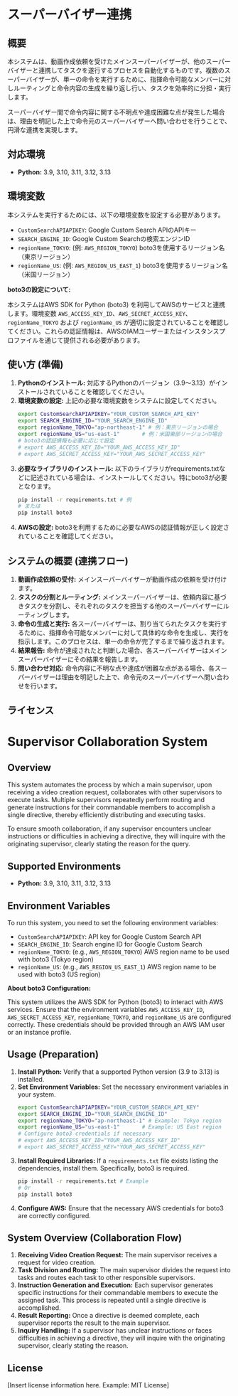 # スーパーバイザー連携

## 概要

本システムは、動画作成依頼を受けたメインスーパーバイザーが、他のスーパーバイザーと連携してタスクを遂行するプロセスを自動化するものです。複数のスーパーバイザーが、単一の命令を実行するために、指揮命令可能なメンバーに対しルーティングと命令内容の生成を繰り返し行い、タスクを効率的に分担・実行します。

スーパーバイザー間で命令内容に関する不明点や達成困難な点が発生した場合は、理由を明記した上で命令元のスーパーバイザーへ問い合わせを行うことで、円滑な連携を実現します。

## 対応環境

* **Python:** 3.9, 3.10, 3.11, 3.12, 3.13

## 環境変数

本システムを実行するためには、以下の環境変数を設定する必要があります。

* `CustomSearchAPIAPIKEY`: Google Custom Search APIのAPIキー
* `SEARCH_ENGINE_ID`: Google Custom Searchの検索エンジンID
* `regionName_TOKYO`: (例: `AWS_REGION_TOKYO`) boto3を使用するリージョン名（東京リージョン）
* `regionName_US`: (例: `AWS_REGION_US_EAST_1`) boto3を使用するリージョン名（米国リージョン）

**boto3の設定について:**

本システムはAWS SDK for Python (boto3) を利用してAWSのサービスと連携します。環境変数 `AWS_ACCESS_KEY_ID`、`AWS_SECRET_ACCESS_KEY`、`regionName_TOKYO` および `regionName_US` が適切に設定されていることを確認してください。これらの認証情報は、AWSのIAMユーザーまたはインスタンスプロファイルを通じて提供される必要があります。

## 使い方 (準備)

1.  **Pythonのインストール:** 対応するPythonのバージョン（3.9～3.13）がインストールされていることを確認してください。
2.  **環境変数の設定:** 上記の必要な環境変数をシステムに設定してください。
    ```bash
    export CustomSearchAPIAPIKEY="YOUR_CUSTOM_SEARCH_API_KEY"
    export SEARCH_ENGINE_ID="YOUR_SEARCH_ENGINE_ID"
    export regionName_TOKYO="ap-northeast-1" # 例：東京リージョンの場合
    export regionName_US="us-east-1"       # 例：米国東部リージョンの場合
    # boto3の認証情報も必要に応じて設定
    # export AWS_ACCESS_KEY_ID="YOUR_AWS_ACCESS_KEY_ID"
    # export AWS_SECRET_ACCESS_KEY="YOUR_AWS_SECRET_ACCESS_KEY"
    ```
3.  **必要なライブラリのインストール:** 以下のライブラリがrequirements.txtなどに記述されている場合は、インストールしてください。特にboto3が必要となります。
    ```bash
    pip install -r requirements.txt # 例
    # または
    pip install boto3
    ```
4.  **AWSの設定:** boto3を利用するために必要なAWSの認証情報が正しく設定されていることを確認してください。

## システムの概要 (連携フロー)

1.  **動画作成依頼の受付:** メインスーパーバイザーが動画作成の依頼を受け付けます。
2.  **タスクの分割とルーティング:** メインスーパーバイザーは、依頼内容に基づきタスクを分割し、それぞれのタスクを担当する他のスーパーバイザーにルーティングします。
3.  **命令の生成と実行:** 各スーパーバイザーは、割り当てられたタスクを実行するために、指揮命令可能なメンバーに対して具体的な命令を生成し、実行を指示します。このプロセスは、単一の命令が完了するまで繰り返されます。
4.  **結果報告:** 命令が達成されたと判断した場合、各スーパーバイザーはメインスーパーバイザーにその結果を報告します。
5.  **問い合わせ対応:** 命令内容に不明な点や達成が困難な点がある場合、各スーパーバイザーは理由を明記した上で、命令元のスーパーバイザーへ問い合わせを行います。

## ライセンス





# Supervisor Collaboration System

## Overview

This system automates the process by which a main supervisor, upon receiving a video creation request, collaborates with other supervisors to execute tasks. Multiple supervisors repeatedly perform routing and generate instructions for their commandable members to accomplish a single directive, thereby efficiently distributing and executing tasks.

To ensure smooth collaboration, if any supervisor encounters unclear instructions or difficulties in achieving a directive, they will inquire with the originating supervisor, clearly stating the reason for the query.

## Supported Environments

* **Python:** 3.9, 3.10, 3.11, 3.12, 3.13

## Environment Variables

To run this system, you need to set the following environment variables:

* `CustomSearchAPIAPIKEY`: API key for Google Custom Search API
* `SEARCH_ENGINE_ID`: Search engine ID for Google Custom Search
* `regionName_TOKYO`: (e.g., `AWS_REGION_TOKYO`) AWS region name to be used with boto3 (Tokyo region)
* `regionName_US`: (e.g., `AWS_REGION_US_EAST_1`) AWS region name to be used with boto3 (US region)

**About boto3 Configuration:**

This system utilizes the AWS SDK for Python (boto3) to interact with AWS services. Ensure that the environment variables `AWS_ACCESS_KEY_ID`, `AWS_SECRET_ACCESS_KEY`, `regionName_TOKYO`, and `regionName_US` are configured correctly. These credentials should be provided through an AWS IAM user or an instance profile.

## Usage (Preparation)

1.  **Install Python:** Verify that a supported Python version (3.9 to 3.13) is installed.
2.  **Set Environment Variables:** Set the necessary environment variables in your system.
    ```bash
    export CustomSearchAPIAPIKEY="YOUR_CUSTOM_SEARCH_API_KEY"
    export SEARCH_ENGINE_ID="YOUR_SEARCH_ENGINE_ID"
    export regionName_TOKYO="ap-northeast-1" # Example: Tokyo region
    export regionName_US="us-east-1"       # Example: US East region
    # Configure boto3 credentials if necessary
    # export AWS_ACCESS_KEY_ID="YOUR_AWS_ACCESS_KEY_ID"
    # export AWS_SECRET_ACCESS_KEY="YOUR_AWS_SECRET_ACCESS_KEY"
    ```
3.  **Install Required Libraries:** If a `requirements.txt` file exists listing the dependencies, install them. Specifically, boto3 is required.
    ```bash
    pip install -r requirements.txt # Example
    # Or
    pip install boto3
    ```
4.  **Configure AWS:** Ensure that the necessary AWS credentials for boto3 are correctly configured.

## System Overview (Collaboration Flow)

1.  **Receiving Video Creation Request:** The main supervisor receives a request for video creation.
2.  **Task Division and Routing:** The main supervisor divides the request into tasks and routes each task to other responsible supervisors.
3.  **Instruction Generation and Execution:** Each supervisor generates specific instructions for their commandable members to execute the assigned task. This process is repeated until a single directive is accomplished.
4.  **Result Reporting:** Once a directive is deemed complete, each supervisor reports the result to the main supervisor.
5.  **Inquiry Handling:** If a supervisor has unclear instructions or faces difficulties in achieving a directive, they will inquire with the originating supervisor, clearly stating the reason.

## License

[Insert license information here. Example: MIT License]
